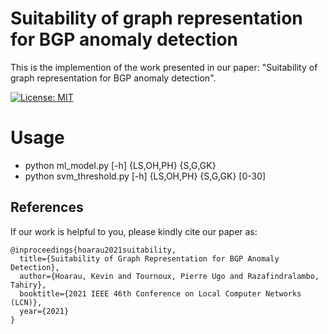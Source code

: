 # Suitability of graph representation for BGP anomaly detection

This is the implemention of the work presented in our paper:
"Suitability of graph representation for BGP anomaly detection".

[![License: MIT](https://img.shields.io/badge/License-MIT-yellow.svg)](https://opensource.org/licenses/MIT)

# Usage

- python ml_model.py [-h] {LS,OH,PH} {S,G,GK}
- python svm_threshold.py [-h] {LS,OH,PH} {S,G,GK} [0-30]

## References

If our work is helpful to you, please kindly cite our paper as:
```
@inproceedings{hoarau2021suitability,
  title={Suitability of Graph Representation for BGP Anomaly Detection},
  author={Hoarau, Kevin and Tournoux, Pierre Ugo and Razafindralambo, Tahiry},
  booktitle={2021 IEEE 46th Conference on Local Computer Networks (LCN)},
  year={2021}
}
```
